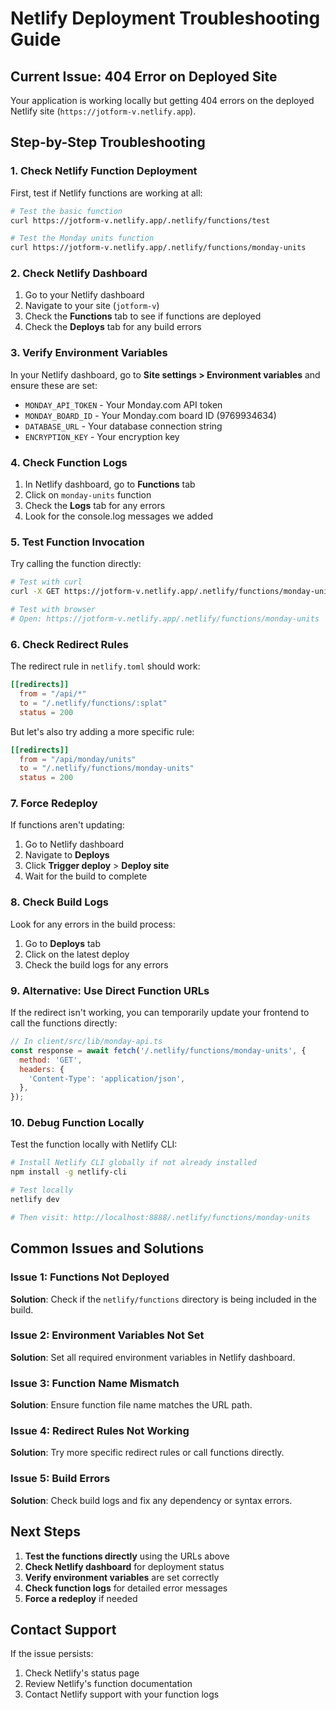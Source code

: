 # Netlify Deployment Troubleshooting Guide

## Current Issue: 404 Error on Deployed Site

Your application is working locally but getting 404 errors on the deployed Netlify site (`https://jotform-v.netlify.app`).

## Step-by-Step Troubleshooting

### 1. Check Netlify Function Deployment

First, test if Netlify functions are working at all:

```bash
# Test the basic function
curl https://jotform-v.netlify.app/.netlify/functions/test

# Test the Monday units function
curl https://jotform-v.netlify.app/.netlify/functions/monday-units
```

### 2. Check Netlify Dashboard

1. Go to your Netlify dashboard
2. Navigate to your site (`jotform-v`)
3. Check the **Functions** tab to see if functions are deployed
4. Check the **Deploys** tab for any build errors

### 3. Verify Environment Variables

In your Netlify dashboard, go to **Site settings > Environment variables** and ensure these are set:

- `MONDAY_API_TOKEN` - Your Monday.com API token
- `MONDAY_BOARD_ID` - Your Monday.com board ID (9769934634)
- `DATABASE_URL` - Your database connection string
- `ENCRYPTION_KEY` - Your encryption key

### 4. Check Function Logs

1. In Netlify dashboard, go to **Functions** tab
2. Click on `monday-units` function
3. Check the **Logs** tab for any errors
4. Look for the console.log messages we added

### 5. Test Function Invocation

Try calling the function directly:

```bash
# Test with curl
curl -X GET https://jotform-v.netlify.app/.netlify/functions/monday-units

# Test with browser
# Open: https://jotform-v.netlify.app/.netlify/functions/monday-units
```

### 6. Check Redirect Rules

The redirect rule in `netlify.toml` should work:
```toml
[[redirects]]
  from = "/api/*"
  to = "/.netlify/functions/:splat"
  status = 200
```

But let's also try adding a more specific rule:

```toml
[[redirects]]
  from = "/api/monday/units"
  to = "/.netlify/functions/monday-units"
  status = 200
```

### 7. Force Redeploy

If functions aren't updating:

1. Go to Netlify dashboard
2. Navigate to **Deploys**
3. Click **Trigger deploy** > **Deploy site**
4. Wait for the build to complete

### 8. Check Build Logs

Look for any errors in the build process:

1. Go to **Deploys** tab
2. Click on the latest deploy
3. Check the build logs for any errors

### 9. Alternative: Use Direct Function URLs

If the redirect isn't working, you can temporarily update your frontend to call the functions directly:

```javascript
// In client/src/lib/monday-api.ts
const response = await fetch('/.netlify/functions/monday-units', {
  method: 'GET',
  headers: {
    'Content-Type': 'application/json',
  },
});
```

### 10. Debug Function Locally

Test the function locally with Netlify CLI:

```bash
# Install Netlify CLI globally if not already installed
npm install -g netlify-cli

# Test locally
netlify dev

# Then visit: http://localhost:8888/.netlify/functions/monday-units
```

## Common Issues and Solutions

### Issue 1: Functions Not Deployed
**Solution**: Check if the `netlify/functions` directory is being included in the build.

### Issue 2: Environment Variables Not Set
**Solution**: Set all required environment variables in Netlify dashboard.

### Issue 3: Function Name Mismatch
**Solution**: Ensure function file name matches the URL path.

### Issue 4: Redirect Rules Not Working
**Solution**: Try more specific redirect rules or call functions directly.

### Issue 5: Build Errors
**Solution**: Check build logs and fix any dependency or syntax errors.

## Next Steps

1. **Test the functions directly** using the URLs above
2. **Check Netlify dashboard** for deployment status
3. **Verify environment variables** are set correctly
4. **Check function logs** for detailed error messages
5. **Force a redeploy** if needed

## Contact Support

If the issue persists:
1. Check Netlify's status page
2. Review Netlify's function documentation
3. Contact Netlify support with your function logs 